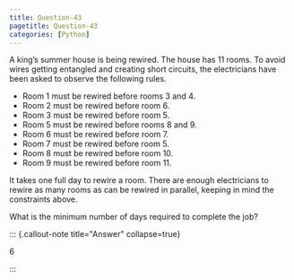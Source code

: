 ```yaml
---
title: Question-43
pagetitle: Question-43
categories: [Python]
---
```


A king’s summer house is being rewired. The house has 11 rooms. To avoid wires getting entangled and creating short circuits, the electricians have been asked to observe the following rules. 

* Room 1 must be rewired before rooms 3 and 4. 
* Room 2 must be rewired before room 6. 
* Room 3 must be rewired before room 5. 
* Room 5 must be rewired before rooms 8 and 9. 
* Room 6 must be rewired before room 7. 
* Room 7 must be rewired before room 5. 
* Room 8 must be rewired before room 10. 
* Room 9 must be rewired before room 11. 

It takes one full day to rewire a room. There are enough electricians to rewire as many rooms as can be rewired in parallel, keeping in mind the constraints above. 

What is the minimum number of days required to complete the job?

::: {.callout-note title="Answer" collapse=true}

$6$

:::
